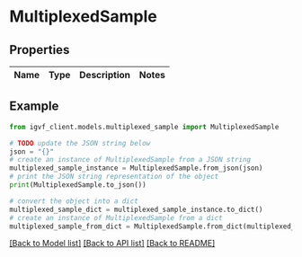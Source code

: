 # MultiplexedSample


## Properties

Name | Type | Description | Notes
------------ | ------------- | ------------- | -------------

## Example

```python
from igvf_client.models.multiplexed_sample import MultiplexedSample

# TODO update the JSON string below
json = "{}"
# create an instance of MultiplexedSample from a JSON string
multiplexed_sample_instance = MultiplexedSample.from_json(json)
# print the JSON string representation of the object
print(MultiplexedSample.to_json())

# convert the object into a dict
multiplexed_sample_dict = multiplexed_sample_instance.to_dict()
# create an instance of MultiplexedSample from a dict
multiplexed_sample_from_dict = MultiplexedSample.from_dict(multiplexed_sample_dict)
```
[[Back to Model list]](../README.md#documentation-for-models) [[Back to API list]](../README.md#documentation-for-api-endpoints) [[Back to README]](../README.md)


